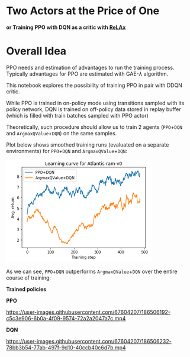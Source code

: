 # Two Actors at the Price of One
__or Training PPO with DQN as a critic with [ReLAx](https://github.com/nslyubaykin/relax)__

# Overall Idea

PPO needs and estimation of advantages to run the training process. Typically advantages for PPO are estimated with GAE-$\lambda$ algorithm. 

This notebook explores the possibility of training PPO in pair with DDQN critic.

While PPO is trained in on-policy mode using transitions sampled with its policy network, DQN is trained on off-policy data stored in replay buffer (which is filled with train batches sampled with PPO actor)

Theoretically, such procedure should allow us to train 2 agents (`PPO`+`DQN` and `ArgmaxQValue`+`DQN`) on the same samples.

Plot below shows smoothed training runs (evaluated on a separate environments) for `PPO`+`DQN` and `ArgmaxQValue`+`DQN`:

![ppo_dqn_training](https://github.com/nslyubaykin/ppo_with_dqn_critic/blob/master/ppo_dqn_training.png)

As we can see, `PPO`+`DQN` outperforms `ArgmaxQValue`+`DQN` over the entire course of training:

__Trained policies__

__PPO__

https://user-images.githubusercontent.com/67604207/186506192-c5c3e906-6b0a-4f09-9574-72a2a2047a7c.mp4

__DQN__

https://user-images.githubusercontent.com/67604207/186506232-78bb3b54-77ab-497f-9d10-40ccb40c6d7b.mp4
